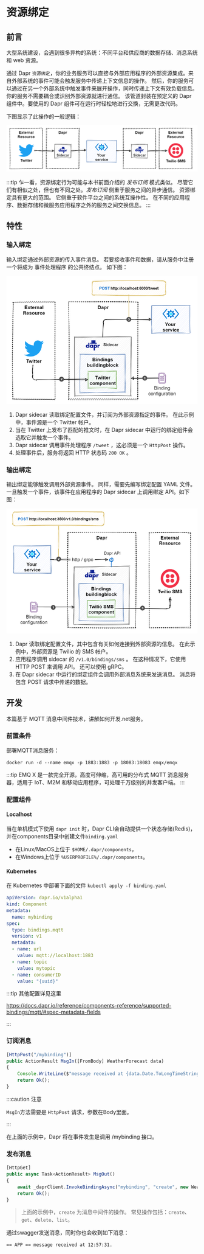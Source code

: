 # 资源绑定

## 前言

大型系统建设，会遇到很多异构的系统：不同平台和供应商的数据存储、消息系统和 web 资源。

通过 Dapr `资源绑定`，你的业务服务可以直接与外部应用程序的外部资源集成。来自外部系统的事件可能会触发服务中传递上下文信息的操作。 然后，你的服务可以通过在另一个外部系统中触发事件来展开操作，同时传递上下文有效负载信息。 你的服务不需要耦合或识别外部资源就进行通信。 该管道封装在预定义的 Dapr 组件中。要使用的 Dapr 组件可在运行时轻松地进行交换，无需更改代码。

下图显示了此操作的一般逻辑：

![](../../static/docs/bindings.png)

:::tip 
乍一看，资源绑定行为可能与本书前面介绍的 *发布订阅* 模式类似。 尽管它们有相似之处，但也有不同之处。*发布订阅* 侧重于服务之间的异步通信。 资源绑定具有更大的范围。 它侧重于软件平台之间的系统互操作性。 在不同的应用程序、数据存储和微服务应用程序之外的服务之间交换信息。
:::

## 特性

### 输入绑定

输入绑定通过外部资源的传入事件消息。 若要接收事件和数据，请从服务中注册一个将成为 事件处理程序 的公共终结点。 如下图：

![](../../static/docs/input-binding-flow.png)

1. Dapr sidecar 读取绑定配置文件，并订阅为外部资源指定的事件。 在此示例中，事件源是一个 Twitter 帐户。
2. 当在 Twitter 上发布了匹配的推文时，在 Dapr sidecar 中运行的绑定组件会选取它并触发一个事件。
3. Dapr sidecar 调用事件处理程序 `/tweet` ，这必须是一个 `HttpPost` 操作。
4. 处理事件后，服务将返回 HTTP 状态码 `200 OK` 。

### 输出绑定

输出绑定能够触发调用外部资源事件。 同样，需要先编写绑定配置 YAML 文件。一旦触发一个事件，该事件在应用程序的 Dapr sidecar 上调用绑定 API。如下图：

![](../../static/docs/output-binding-flow.png)

1. Dapr 读取绑定配置文件，其中包含有关如何连接到外部资源的信息。 在此示例中，外部资源是 Twilio 的 SMS 帐户。
2. 应用程序调用 sidecar 的 `/v1.0/bindings/sms` 。 在这种情况下，它使用 HTTP POST 来调用 API。 还可以使用 gRPC。
3. 在 Dapr sidecar 中运行的绑定组件会调用外部消息系统来发送消息。 消息将包含 POST 请求中传递的数据。


## 开发

本篇基于 MQTT 消息中间件技术，讲解如何开发.net服务。

### 前置条件

部署MQTT消息服务：
```
docker run -d --name emqx -p 1883:1883 -p 18083:18083 emqx/emqx
```
:::tip
EMQ X 是一款完全开源，高度可伸缩，高可用的分布式 MQTT 消息服务器，适用于 IoT、M2M 和移动应用程序，可处理千万级别的并发客户端。
:::


### 配置组件

#### Localhost  

当在单机模式下使用 `dapr init` 时，Dapr CLI会自动提供一个状态存储(Redis)，并在components目录中创建文件`binding.yaml`

- 在Linux/MacOS上位于 `$HOME/.dapr/components`，
- 在Windows上位于 `%USERPROFILE%/.dapr/components`。

#### Kubernetes    

在 Kubernetes 中部署下面的文件  `kubectl apply -f binding.yaml`
```yaml title="binding.yaml"
apiVersion: dapr.io/v1alpha1
kind: Component
metadata:
  name: mybinding
spec:
  type: bindings.mqtt
  version: v1
  metadata:
  - name: url
    value: mqtt://localhost:1883
  - name: topic
    value: mytopic
  - name: consumerID
    value: "{uuid}"
```

:::tip 其他配置详见这里

https://docs.dapr.io/reference/components-reference/supported-bindings/mqtt/#spec-metadata-fields

:::


### 订阅消息

```js
[HttpPost("/mybinding")]
public ActionResult MsgIn([FromBody] WeatherForecast data)
{
    Console.WriteLine($"message received at {data.Date.ToLongTimeString()}.");
    return Ok();
}
```

:::caution 注意

`MsgIn`方法需要是 `HttpPost` 请求，参数在Body里面。

:::


在上面的示例中，Dapr 将在事件发生是调用 /mybinding 接口。

### 发布消息

```js
[HttpGet]
public async Task<ActionResult> MsgOut()
{
    await _daprClient.InvokeBindingAsync("mybinding", "create", new WeatherForecast { Date = DateTime.Now });
    return Ok();
}
```

> 上面的示例中，`create` 为消息中间件的操作。 常见操作包括：`create`、`get`、`delete`、`list`。

通过swagger发送消息，同时你也会收到如下消息：

```
== APP == message received at 12:57:31.
```
